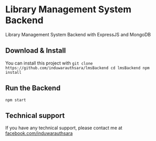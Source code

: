 # Library Management System Backend
Library Management System Backend with ExpressJS and MongoDB

## Download & Install

You can install this project with
`git clone https://github.com/induwarauthsara/lmsBackend cd lmsBackend npm install`

## Run the Backend
`npm start`

## Technical support
If you have any technical support, please contact me at [facebook.com/induwarauthsara](https://www.facebook.com/induwarauthsara)
